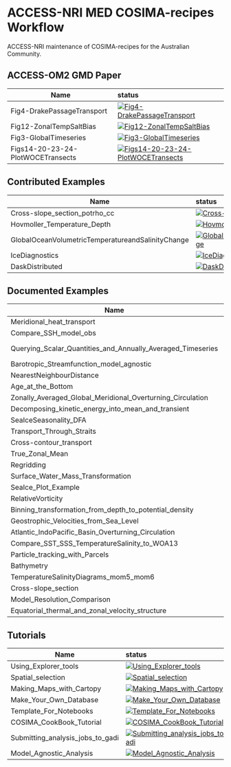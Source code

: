 

# ACCESS-NRI MED COSIMA-recipes Workflow

ACCESS-NRI maintenance of COSIMA-recipes for the Australian Community.

## ACCESS-OM2 GMD Paper

| Name     |      status   |
|----------|:-------------| 
| Fig4-DrakePassageTransport | [![Fig4-DrakePassageTransport](https://github.com/ACCESS-NRI/COSIMA-recipes-workflow/actions/workflows/Fig4-DrakePassageTransport.yml/badge.svg)](https://github.com/ACCESS-NRI/COSIMA-recipes-workflow/actions/workflows/Fig4-DrakePassageTransport.yml) | 
| Fig12-ZonalTempSaltBias | [![Fig12-ZonalTempSaltBias](https://github.com/ACCESS-NRI/COSIMA-recipes-workflow/actions/workflows/Fig12-ZonalTempSaltBias.yml/badge.svg)](https://github.com/ACCESS-NRI/COSIMA-recipes-workflow/actions/workflows/Fig12-ZonalTempSaltBias.yml) | 
| Fig3-GlobalTimeseries | [![Fig3-GlobalTimeseries](https://github.com/ACCESS-NRI/COSIMA-recipes-workflow/actions/workflows/Fig3-GlobalTimeseries.yml/badge.svg)](https://github.com/ACCESS-NRI/COSIMA-recipes-workflow/actions/workflows/Fig3-GlobalTimeseries.yml) | 
| Figs14-20-23-24-PlotWOCETransects | [![Figs14-20-23-24-PlotWOCETransects](https://github.com/ACCESS-NRI/COSIMA-recipes-workflow/actions/workflows/Figs14-20-23-24-PlotWOCETransects.yml/badge.svg)](https://github.com/ACCESS-NRI/COSIMA-recipes-workflow/actions/workflows/Figs14-20-23-24-PlotWOCETransects.yml) |

## Contributed Examples

| Name     |      status   |
|----------|:-------------| 
| Cross-slope_section_potrho_cc | [![Cross-slope_section_potrho_cc](https://github.com/ACCESS-NRI/COSIMA-recipes-workflow/actions/workflows/Cross-slope_section_potrho_cc.yml/badge.svg)](https://github.com/ACCESS-NRI/COSIMA-recipes-workflow/actions/workflows/Cross-slope_section_potrho_cc.yml) | 
| Hovmoller_Temperature_Depth | [![Hovmoller_Temperature_Depth](https://github.com/ACCESS-NRI/COSIMA-recipes-workflow/actions/workflows/Hovmoller_Temperature_Depth.yml/badge.svg)](https://github.com/ACCESS-NRI/COSIMA-recipes-workflow/actions/workflows/Hovmoller_Temperature_Depth.yml) | 
| GlobalOceanVolumetricTemperatureandSalinityChange | [![GlobalOceanVolumetricTemperatureandSalinityChange](https://github.com/ACCESS-NRI/COSIMA-recipes-workflow/actions/workflows/GlobalOceanVolumetricTemperatureandSalinityChange.yml/badge.svg)](https://github.com/ACCESS-NRI/COSIMA-recipes-workflow/actions/workflows/GlobalOceanVolumetricTemperatureandSalinityChange.yml) | 
| IceDiagnostics | [![IceDiagnostics](https://github.com/ACCESS-NRI/COSIMA-recipes-workflow/actions/workflows/IceDiagnostics.yml/badge.svg)](https://github.com/ACCESS-NRI/COSIMA-recipes-workflow/actions/workflows/IceDiagnostics.yml) | 
| DaskDistributed | [![DaskDistributed](https://github.com/ACCESS-NRI/COSIMA-recipes-workflow/actions/workflows/DaskDistributed.yml/badge.svg)](https://github.com/ACCESS-NRI/COSIMA-recipes-workflow/actions/workflows/DaskDistributed.yml) |

## Documented Examples

| Name     |      status   |
|----------|:-------------| 
| Meridional_heat_transport | [![Meridional_heat_transport](https://github.com/ACCESS-NRI/COSIMA-recipes-workflow/actions/workflows/Meridional_heat_transport.yml/badge.svg)](https://github.com/ACCESS-NRI/COSIMA-recipes-workflow/actions/workflows/Meridional_heat_transport.yml) | 
| Compare_SSH_model_obs | [![Compare_SSH_model_obs](https://github.com/ACCESS-NRI/COSIMA-recipes-workflow/actions/workflows/Compare_SSH_model_obs.yml/badge.svg)](https://github.com/ACCESS-NRI/COSIMA-recipes-workflow/actions/workflows/Compare_SSH_model_obs.yml) | 
| Querying_Scalar_Quantities_and_Annually_Averaged_Timeseries | [![Querying_Scalar_Quantities_and_Annually_Averaged_Timeseries](https://github.com/ACCESS-NRI/COSIMA-recipes-workflow/actions/workflows/Querying_Scalar_Quantities_and_Annually_Averaged_Timeseries.yml/badge.svg)](https://github.com/ACCESS-NRI/COSIMA-recipes-workflow/actions/workflows/Querying_Scalar_Quantities_and_Annually_Averaged_Timeseries.yml) | 
| Barotropic_Streamfunction_model_agnostic | [![Barotropic_Streamfunction_model_agnostic](https://github.com/ACCESS-NRI/COSIMA-recipes-workflow/actions/workflows/Barotropic_Streamfunction_model_agnostic.yml/badge.svg)](https://github.com/ACCESS-NRI/COSIMA-recipes-workflow/actions/workflows/Barotropic_Streamfunction_model_agnostic.yml) | 
| NearestNeighbourDistance | [![NearestNeighbourDistance](https://github.com/ACCESS-NRI/COSIMA-recipes-workflow/actions/workflows/NearestNeighbourDistance.yml/badge.svg)](https://github.com/ACCESS-NRI/COSIMA-recipes-workflow/actions/workflows/NearestNeighbourDistance.yml) | 
| Age_at_the_Bottom | [![Age_at_the_Bottom](https://github.com/ACCESS-NRI/COSIMA-recipes-workflow/actions/workflows/Age_at_the_Bottom.yml/badge.svg)](https://github.com/ACCESS-NRI/COSIMA-recipes-workflow/actions/workflows/Age_at_the_Bottom.yml) | 
| Zonally_Averaged_Global_Meridional_Overturning_Circulation | [![Zonally_Averaged_Global_Meridional_Overturning_Circulation](https://github.com/ACCESS-NRI/COSIMA-recipes-workflow/actions/workflows/Zonally_Averaged_Global_Meridional_Overturning_Circulation.yml/badge.svg)](https://github.com/ACCESS-NRI/COSIMA-recipes-workflow/actions/workflows/Zonally_Averaged_Global_Meridional_Overturning_Circulation.yml) | 
| Decomposing_kinetic_energy_into_mean_and_transient | [![Decomposing_kinetic_energy_into_mean_and_transient](https://github.com/ACCESS-NRI/COSIMA-recipes-workflow/actions/workflows/Decomposing_kinetic_energy_into_mean_and_transient.yml/badge.svg)](https://github.com/ACCESS-NRI/COSIMA-recipes-workflow/actions/workflows/Decomposing_kinetic_energy_into_mean_and_transient.yml) | 
| SeaIceSeasonality_DFA | [![SeaIceSeasonality_DFA](https://github.com/ACCESS-NRI/COSIMA-recipes-workflow/actions/workflows/SeaIceSeasonality_DFA.yml/badge.svg)](https://github.com/ACCESS-NRI/COSIMA-recipes-workflow/actions/workflows/SeaIceSeasonality_DFA.yml) | 
| Transport_Through_Straits | [![Transport_Through_Straits](https://github.com/ACCESS-NRI/COSIMA-recipes-workflow/actions/workflows/Transport_Through_Straits.yml/badge.svg)](https://github.com/ACCESS-NRI/COSIMA-recipes-workflow/actions/workflows/Transport_Through_Straits.yml) | 
| Cross-contour_transport | [![Cross-contour_transport](https://github.com/ACCESS-NRI/COSIMA-recipes-workflow/actions/workflows/Cross-contour_transport.yml/badge.svg)](https://github.com/ACCESS-NRI/COSIMA-recipes-workflow/actions/workflows/Cross-contour_transport.yml) | 
| True_Zonal_Mean | [![True_Zonal_Mean](https://github.com/ACCESS-NRI/COSIMA-recipes-workflow/actions/workflows/True_Zonal_Mean.yml/badge.svg)](https://github.com/ACCESS-NRI/COSIMA-recipes-workflow/actions/workflows/True_Zonal_Mean.yml) | 
| Regridding | [![Regridding](https://github.com/ACCESS-NRI/COSIMA-recipes-workflow/actions/workflows/Regridding.yml/badge.svg)](https://github.com/ACCESS-NRI/COSIMA-recipes-workflow/actions/workflows/Regridding.yml) | 
| Surface_Water_Mass_Transformation | [![Surface_Water_Mass_Transformation](https://github.com/ACCESS-NRI/COSIMA-recipes-workflow/actions/workflows/Surface_Water_Mass_Transformation.yml/badge.svg)](https://github.com/ACCESS-NRI/COSIMA-recipes-workflow/actions/workflows/Surface_Water_Mass_Transformation.yml) | 
| SeaIce_Plot_Example | [![SeaIce_Plot_Example](https://github.com/ACCESS-NRI/COSIMA-recipes-workflow/actions/workflows/SeaIce_Plot_Example.yml/badge.svg)](https://github.com/ACCESS-NRI/COSIMA-recipes-workflow/actions/workflows/SeaIce_Plot_Example.yml) | 
| RelativeVorticity | [![RelativeVorticity](https://github.com/ACCESS-NRI/COSIMA-recipes-workflow/actions/workflows/RelativeVorticity.yml/badge.svg)](https://github.com/ACCESS-NRI/COSIMA-recipes-workflow/actions/workflows/RelativeVorticity.yml) | 
| Binning_transformation_from_depth_to_potential_density | [![Binning_transformation_from_depth_to_potential_density](https://github.com/ACCESS-NRI/COSIMA-recipes-workflow/actions/workflows/Binning_transformation_from_depth_to_potential_density.yml/badge.svg)](https://github.com/ACCESS-NRI/COSIMA-recipes-workflow/actions/workflows/Binning_transformation_from_depth_to_potential_density.yml) | 
| Geostrophic_Velocities_from_Sea_Level | [![Geostrophic_Velocities_from_Sea_Level](https://github.com/ACCESS-NRI/COSIMA-recipes-workflow/actions/workflows/Geostrophic_Velocities_from_Sea_Level.yml/badge.svg)](https://github.com/ACCESS-NRI/COSIMA-recipes-workflow/actions/workflows/Geostrophic_Velocities_from_Sea_Level.yml) | 
| Atlantic_IndoPacific_Basin_Overturning_Circulation | [![Atlantic_IndoPacific_Basin_Overturning_Circulation](https://github.com/ACCESS-NRI/COSIMA-recipes-workflow/actions/workflows/Atlantic_IndoPacific_Basin_Overturning_Circulation.yml/badge.svg)](https://github.com/ACCESS-NRI/COSIMA-recipes-workflow/actions/workflows/Atlantic_IndoPacific_Basin_Overturning_Circulation.yml) | 
| Compare_SST_SSS_TemperatureSalinity_to_WOA13 | [![Compare_SST_SSS_TemperatureSalinity_to_WOA13](https://github.com/ACCESS-NRI/COSIMA-recipes-workflow/actions/workflows/Compare_SST_SSS_TemperatureSalinity_to_WOA13.yml/badge.svg)](https://github.com/ACCESS-NRI/COSIMA-recipes-workflow/actions/workflows/Compare_SST_SSS_TemperatureSalinity_to_WOA13.yml) | 
| Particle_tracking_with_Parcels | [![Particle_tracking_with_Parcels](https://github.com/ACCESS-NRI/COSIMA-recipes-workflow/actions/workflows/Particle_tracking_with_Parcels.yml/badge.svg)](https://github.com/ACCESS-NRI/COSIMA-recipes-workflow/actions/workflows/Particle_tracking_with_Parcels.yml) | 
| Bathymetry | [![Bathymetry](https://github.com/ACCESS-NRI/COSIMA-recipes-workflow/actions/workflows/Bathymetry.yml/badge.svg)](https://github.com/ACCESS-NRI/COSIMA-recipes-workflow/actions/workflows/Bathymetry.yml) | 
| TemperatureSalinityDiagrams_mom5_mom6 | [![TemperatureSalinityDiagrams_mom5_mom6](https://github.com/ACCESS-NRI/COSIMA-recipes-workflow/actions/workflows/TemperatureSalinityDiagrams_mom5_mom6.yml/badge.svg)](https://github.com/ACCESS-NRI/COSIMA-recipes-workflow/actions/workflows/TemperatureSalinityDiagrams_mom5_mom6.yml) | 
| Cross-slope_section | [![Cross-slope_section](https://github.com/ACCESS-NRI/COSIMA-recipes-workflow/actions/workflows/Cross-slope_section.yml/badge.svg)](https://github.com/ACCESS-NRI/COSIMA-recipes-workflow/actions/workflows/Cross-slope_section.yml) | 
| Model_Resolution_Comparison | [![Model_Resolution_Comparison](https://github.com/ACCESS-NRI/COSIMA-recipes-workflow/actions/workflows/Model_Resolution_Comparison.yml/badge.svg)](https://github.com/ACCESS-NRI/COSIMA-recipes-workflow/actions/workflows/Model_Resolution_Comparison.yml) | 
| Equatorial_thermal_and_zonal_velocity_structure | [![Equatorial_thermal_and_zonal_velocity_structure](https://github.com/ACCESS-NRI/COSIMA-recipes-workflow/actions/workflows/Equatorial_thermal_and_zonal_velocity_structure.yml/badge.svg)](https://github.com/ACCESS-NRI/COSIMA-recipes-workflow/actions/workflows/Equatorial_thermal_and_zonal_velocity_structure.yml) |

## Tutorials

| Name     |      status   |
|----------|:-------------| 
| Using_Explorer_tools | [![Using_Explorer_tools](https://github.com/ACCESS-NRI/COSIMA-recipes-workflow/actions/workflows/Using_Explorer_tools.yml/badge.svg)](https://github.com/ACCESS-NRI/COSIMA-recipes-workflow/actions/workflows/Using_Explorer_tools.yml) | 
| Spatial_selection | [![Spatial_selection](https://github.com/ACCESS-NRI/COSIMA-recipes-workflow/actions/workflows/Spatial_selection.yml/badge.svg)](https://github.com/ACCESS-NRI/COSIMA-recipes-workflow/actions/workflows/Spatial_selection.yml) | 
| Making_Maps_with_Cartopy | [![Making_Maps_with_Cartopy](https://github.com/ACCESS-NRI/COSIMA-recipes-workflow/actions/workflows/Making_Maps_with_Cartopy.yml/badge.svg)](https://github.com/ACCESS-NRI/COSIMA-recipes-workflow/actions/workflows/Making_Maps_with_Cartopy.yml) | 
| Make_Your_Own_Database | [![Make_Your_Own_Database](https://github.com/ACCESS-NRI/COSIMA-recipes-workflow/actions/workflows/Make_Your_Own_Database.yml/badge.svg)](https://github.com/ACCESS-NRI/COSIMA-recipes-workflow/actions/workflows/Make_Your_Own_Database.yml) | 
| Template_For_Notebooks | [![Template_For_Notebooks](https://github.com/ACCESS-NRI/COSIMA-recipes-workflow/actions/workflows/Template_For_Notebooks.yml/badge.svg)](https://github.com/ACCESS-NRI/COSIMA-recipes-workflow/actions/workflows/Template_For_Notebooks.yml) | 
| COSIMA_CookBook_Tutorial | [![COSIMA_CookBook_Tutorial](https://github.com/ACCESS-NRI/COSIMA-recipes-workflow/actions/workflows/COSIMA_CookBook_Tutorial.yml/badge.svg)](https://github.com/ACCESS-NRI/COSIMA-recipes-workflow/actions/workflows/COSIMA_CookBook_Tutorial.yml) | 
| Submitting_analysis_jobs_to_gadi | [![Submitting_analysis_jobs_to_gadi](https://github.com/ACCESS-NRI/COSIMA-recipes-workflow/actions/workflows/Submitting_analysis_jobs_to_gadi.yml/badge.svg)](https://github.com/ACCESS-NRI/COSIMA-recipes-workflow/actions/workflows/Submitting_analysis_jobs_to_gadi.yml) | 
| Model_Agnostic_Analysis | [![Model_Agnostic_Analysis](https://github.com/ACCESS-NRI/COSIMA-recipes-workflow/actions/workflows/Model_Agnostic_Analysis.yml/badge.svg)](https://github.com/ACCESS-NRI/COSIMA-recipes-workflow/actions/workflows/Model_Agnostic_Analysis.yml) |